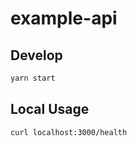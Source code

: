 # example-api

## Develop

```sh
yarn start
```

## Local Usage

```sh
curl localhost:3000/health
```